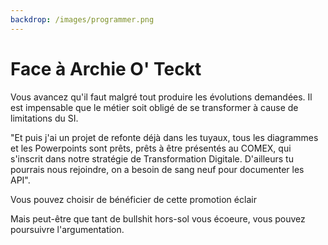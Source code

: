 ```yaml
---
backdrop: /images/programmer.png
---
```


# Face à Archie O' Teckt

Vous avancez qu'il faut malgré tout produire les évolutions demandées. Il est impensable que le métier soit obligé de se transformer à cause de limitations du SI.

"Et puis j'ai un projet de refonte déjà dans les tuyaux, tous les diagrammes et les Powerpoints sont prêts, prêts à être présentés au COMEX, qui s'inscrit dans notre stratégie de Transformation Digitale. D'ailleurs tu pourrais nous rejoindre, on a besoin de sang neuf pour documenter les API".

Vous pouvez choisir de bénéficier de cette promotion éclair

Mais peut-être que tant de bullshit hors-sol vous écoeure, vous pouvez poursuivre l'argumentation.

<Page url="/archie/153" instructions="" action="Bénéficier de la promotion" condition="none" />
<Page url="/archie/154" instructions="" action="Argumenter !" condition="none" />



